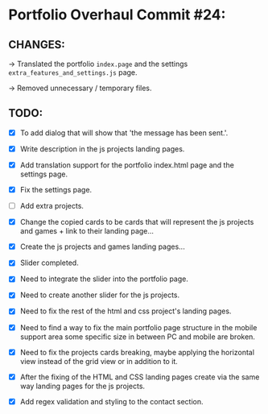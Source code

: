 # Portfolio Overhaul Commit #24:

## CHANGES:

→ Translated the portfolio `index.page` and the settings `extra_features_and_settings.js` page.

→ Removed unnecessary / temporary files.

## TODO:

-   [x] To add dialog that will show that 'the message has been sent.'.
-   [x] Write description in the js projects landing pages.
-   [x] Add translation support for the portfolio index.html page and the settings page.
-   [x] Fix the settings page.
-   [ ] Add extra projects.

-   [x] Change the copied cards to be cards that will represent the js projects and games + link to their landing page...
-   [x] Create the js projects and games landing pages...

-   [x] Slider completed.
-   [x] Need to integrate the slider into the portfolio page.
-   [x] Need to create another slider for the js projects.

-   [x] Need to fix the rest of the html and css project's landing pages.
-   [x] Need to find a way to fix the main portfolio page structure in the mobile support area some specific size in between PC and mobile are broken.
-   [x] Need to fix the projects cards breaking, maybe applying the horizontal view instead of the grid view or in addition to it.
-   [x] After the fixing of the HTML and CSS landing pages create via the same way landing pages for the js projects.
-   [x] Add regex validation and styling to the contact section.
